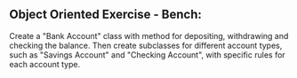 ## Object Oriented Exercise - Bench:

Create a "Bank Account" class with method for depositing, withdrawing and checking the balance. Then create subclasses for different account types, such as "Savings Account" and "Checking Account", with specific rules for each account type.
